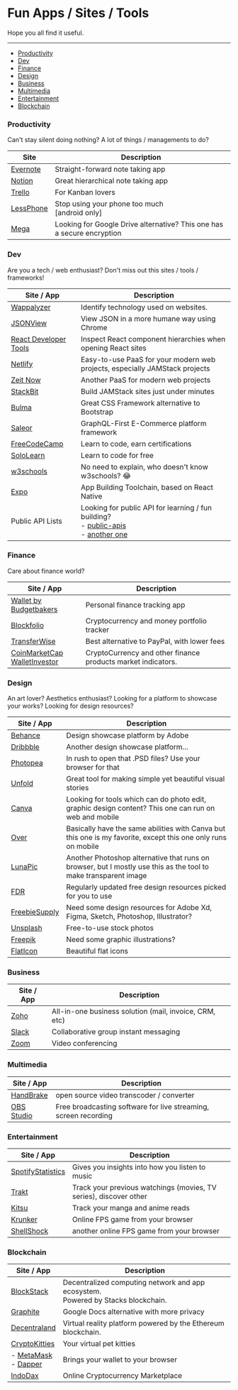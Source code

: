 # Fun Apps / Sites / Tools
Hope you all find it useful. 
___

- [Productivity](#productivity)
- [Dev](#dev)
- [Finance](#finance)
- [Design](#design)
- [Business](#business)
- [Multimedia](#multimedia)
- [Entertainment](#entertainment)
- [Blockchain](#blockchain)

### Productivity
Can't stay silent doing nothing? A lot of things / managements to do?

Site | Description 
|---|---|
| [Evernote](https://evernote.com/) | Straight-forward note taking app |
| [Notion](https://notion.so) | Great hierarchical note taking app |
| [Trello](https://trello.com) | For Kanban lovers |
| [LessPhone](https://www.producthunt.com/posts/lessphone-launcher) | Stop using your phone too much <br> [android only] |
| [Mega](https://mega.nz) | Looking for Google Drive alternative? This one has a secure encryption |

### Dev
Are you a tech / web enthusiast? Don't miss out this sites / tools / frameworks!

Site / App | Description 
|---|---|
| [Wappalyzer](https://www.wappalyzer.com/)| Identify technology used on websites. |
| [JSONView](https://chrome.google.com/webstore/detail/jsonview/chklaanhfefbnpoihckbnefhakgolnmc) | View JSON in a more humane way using Chrome |
| [React Developer Tools](https://chrome.google.com/webstore/detail/react-developer-tools/fmkadmapgofadopljbjfkapdkoienihi?hl=en) | Inspect React component hierarchies when opening React sites |
| [Netlify](https://netlify.com) | Easy-to-use PaaS for your modern web projects, especially JAMStack projects |
| [Zeit Now](https://zeit.co) | Another PaaS for modern web projects |
| [StackBit](https://stackbit.com/) | Build JAMStack sites just under minutes |
| [Bulma](https://bulma.io) | Great CSS Framework alternative to Bootstrap |
| [Saleor](https://getsaleor.com) | GraphQL-First E-Commerce platform framework |
| [FreeCodeCamp](https://freecodecamp.org) | Learn to code, earn certifications |
| [SoloLearn](https://sololearn.com) | Learn to code for free | 
| [w3schools](https://w3schools.com) | No need to explain, who doesn't know w3schools? 😂 |
| [Expo](https://expo.io) | App Building Toolchain, based on React Native |
| Public API Lists | Looking for public API for learning / fun building? <br> - [public-apis](https://github.com/public-apis/public-apis) <br> - [another one](https://github.com/n0shake/Public-APIs) | 

### Finance
Care about finance world?

Site / App | Description 
|---|---|
| [Wallet by Budgetbakers](https://budgetbakers.com) | Personal finance tracking app |
| [Blockfolio](https://blockfolio.com) | Cryptocurrency and money portfolio tracker | 
| [TransferWise](https://transferwise.com) | Best alternative to PayPal, with lower fees |
| [CoinMarketCap](https://coinmarketcap.org) <br> [WalletInvestor](https://walletinvestor.com) | CryptoCurrency and other finance products market indicators. | 

### Design
An art lover? Aesthetics enthusiast? Looking for a platform to showcase your works? 
Looking for design resources?

Site / App | Description 
|---|---|
| [Behance](http://be.net/) | Design showcase platform by Adobe |
| [Dribbble](https://dribbble.com) | Another design showcase platform... |
| [Photopea](https://photopea.com) | In rush to open that .PSD files? Use your browser for that |
| [Unfold](https://unfoldstori.es/) | Great tool for making simple yet beautiful visual stories |
| [Canva](https://canva.com) | Looking for tools which can do photo edit, graphic design content? This one can run on web and mobile |
| [Over](https://www.madewithover.com/) | Basically have the same abilities with Canva but this one is my favorite, except this one only runs on mobile |
| [LunaPic](https://www10.lunapic.com/editor/) | Another Photoshop alternative that runs on browser, but I mostly use this as the tool to make transparent image |
| [FDR](https://freedesignresources.net) | Regularly updated free design resources picked for you to use |
| [FreebieSupply](https://freebiesupply.com/) | Need some design resources for Adobe Xd, Figma, Sketch, Photoshop, Illustrator? |
| [Unsplash](https://unsplash.com) | Free-to-use stock photos |
| [Freepik](https://freepik.com) | Need some graphic illustrations? |
| [FlatIcon](https://flaticon.com) | Beautiful flat icons |

### Business
Site / App | Description
|---|---|
| [Zoho](https://zoho.com) | All-in-one business solution (mail, invoice, CRM, etc) |
| [Slack](https://slack.com) | Collaborative group instant messaging |
| [Zoom](https://zoom.us) | Video conferencing |

### Multimedia
Site / App | Description
|---|---|
| [HandBrake](https://handbrake.fr/) | open source video transcoder / converter |
| [OBS Studio](https://obsproject.com) | Free broadcasting software for live streaming, screen recording |

### Entertainment

Site / App | Description 
|---|---|
| [SpotifyStatistics](https://spotifystatistics.com)| Gives you insights into how you listen to music |
| [Trakt](https://trakt.tv) | Track your previous watchings (movies, TV series), discover other |
| [Kitsu](https://kitsu.io) | Track your manga and anime reads |
| [Krunker](https://krunker.io) | Online FPS game from your browser |
| [ShellShock](https://shellshock.io) | another online FPS game from your browser |

### Blockchain

Site / App | Description
|---|---|
| [BlockStack](https://blockstack.org) | Decentralized computing network and app ecosystem. <br> Powered by Stacks blockchain. |
| [Graphite](https://graphitedocs.com) | Google Docs alternative with more privacy | 
| [Decentraland](https://decentraland.org) | Virtual reality platform powered by the Ethereum blockchain.|
| [CryptoKitties](https://cryptokitties.co) | Your virtual pet kitties |
| - [MetaMask](https://metamask.io) <br> - [Dapper](https://meetdapper.com) | Brings your wallet to your browser |
| [IndoDax](https://) | Online Cryptocurrency Marketplace | 
